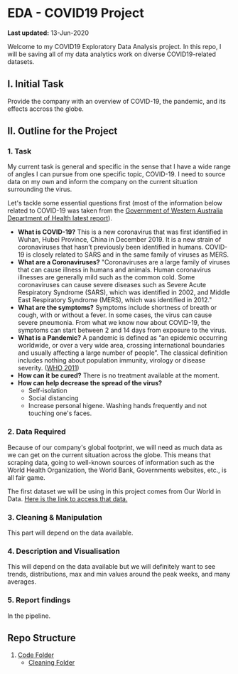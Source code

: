 # EDA - COVID19 Project

**Last updated:** 13-Jun-2020


Welcome to my COVID19 Exploratory Data Analysis project. In this repo, I will be saving all of my data analytics work on diverse COVID19-related datasets.


## I. Initial Task

Provide the company with an overview of COVID-19, the pandemic, and its effects accross the globe.


## II. Outline for the Project

### 1. Task
My current task is general and specific in the sense that I have a wide range of angles I can pursue from one specific topic, COVID-19. I need to source data on my own and inform the company on the current situation surrounding the virus.

Let's tackle some essential questions first (most of the information below related to COVID-19 was taken from the [Government of Western Australia Department of Health latest report](https://ww2.health.wa.gov.au/~/media/Files/Corporate/general%20documents/Infectious%20diseases/PDF/Coronavirus/coronavirus-faqs.pdf#page=1)).
- **What is COVID-19?** This is a new coronavirus that was first identified in Wuhan, Hubei Province, China in December 2019. It is a new strain of coronaviruses that hasn’t previously been identified in humans. COVID-19 is closely related to SARS and in the same family of viruses as MERS.
- **What are a Coronaviruses?** "Coronaviruses are a large family of viruses that can cause illness in humans and animals. Human coronavirus illnesses are generally mild such as the common cold. Some coronaviruses can cause severe diseases such as Severe Acute Respiratory Syndrome (SARS), which was identified in 2002, and Middle East Respiratory Syndrome (MERS), which was identified in 2012."
- **What are the symptoms?** Symptoms include shortness of breath or cough, with or without a fever. In some cases, the virus can cause severe pneumonia. From what we know now about COVID-19, the symptoms can start between 2 and 14 days from exposure to the virus.
- **What is a Pandemic?** A pandemic is defined as “an epidemic occurring worldwide, or over a very wide area, crossing international boundaries and usually affecting a large number of people”. The classical definition includes nothing about population immunity, virology or disease severity. ([WHO 2011](https://www.who.int/bulletin/volumes/89/7/11-088815/en/))
- **How can it be cured?** There is no treatment available at the moment.
- **How can help decrease the spread of the virus?**
    - Self-isolation
    - Social distancing
    - Increase personal higene. Washing hands frequently and not touching one's faces.  


### 2. Data Required
Because of our company's global footprint, we will need as much data as we can get on the current situation across the globe. This means that scraping data, going to well-known sources of information such as the World Health Organization, the World Bank, Governments websites, etc., is all fair game.

The first dataset we will be using in this project comes from Our World in Data. [Here is the link to access that data.](https://ourworldindata.org/coronavirus-data)  

### 3. Cleaning & Manipulation
This part will depend on the data available.
### 4. Description and Visualisation
This will depend on the data available but we will definitely want to see trends, distributions, max and min values around the peak weeks, and many averages.
### 5. Report findings
In the pipeline.


## Repo Structure

1. [Code Folder](https://github.com/ramonprz01/eda-covid19/tree/master/code)
    - [Cleaning Folder](https://github.com/ramonprz01/eda-covid19/tree/master/code/clean)
    
 